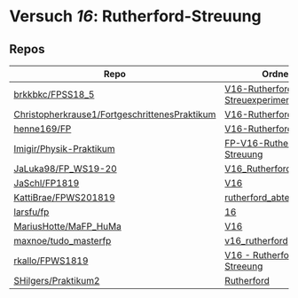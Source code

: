 # Versuch *16*: Rutherford-Streuung

## Repos

|                                                 Repo                                                 |                                                     Ordner                                                     |                                                                               PDFs                                                                                |
|------------------------------------------------------------------------------------------------------|----------------------------------------------------------------------------------------------------------------|-------------------------------------------------------------------------------------------------------------------------------------------------------------------|
|[brkkbkc/FPSS18_5](../repo/brkkbkc/FPSS18_5)                                                          |[V16-Rutherford-Streuexperiment](https://github.com/brkkbkc/FPSS18_5/tree/master/V16-Rutherford-Streuexperiment)|–                                                                                                                                                                  |
|[Christopherkrause1/FortgeschrittenesPraktikum](../repo/Christopherkrause1/FortgeschrittenesPraktikum)|[V16-Rutherford](https://github.com/Christopherkrause1/FortgeschrittenesPraktikum/tree/master/V16-Rutherford)   |–                                                                                                                                                                  |
|[henne169/FP](../repo/henne169/FP)                                                                    |[V16-Rutherford](https://github.com/henne169/FP/tree/master/V16-Rutherford)                                     |[V16.pdf](https://docs.google.com/viewer?url=https://raw.githubusercontent.com/henne169/FP/master/V16-Rutherford/V16.pdf)                                          |
|[Imigir/Physik-Praktikum](../repo/Imigir/Physik-Praktikum)                                            |[FP-V16-Rutherford-Streuung](https://github.com/Imigir/Physik-Praktikum/tree/master/FP-V16-Rutherford-Streuung) |[FP-V16w.pdf](https://docs.google.com/viewer?url=https://raw.githubusercontent.com/NicoWeio/awesome-ap-pdfs/main/Imigir%E2%88%95Physik-Praktikum/16/FP-V16w.pdf) \*|
|[JaLuka98/FP_WS19-20](../repo/JaLuka98/FP_WS19-20)                                                    |[V16_RutherfordStreuung](https://github.com/JaLuka98/FP_WS19-20/tree/master/V16_RutherfordStreuung)             |–                                                                                                                                                                  |
|[JaSchl/FP1819](../repo/JaSchl/FP1819)                                                                |[V16](https://github.com/JaSchl/FP1819/tree/master/V16)                                                         |–                                                                                                                                                                  |
|[KattiBrae/FPWS201819](../repo/KattiBrae/FPWS201819)                                                  |[rutherford_abtestat](https://github.com/KattiBrae/FPWS201819/tree/master/MA_FP/rutherford_abtestat)            |–                                                                                                                                                                  |
|[larsfu/fp](../repo/larsfu/fp)                                                                        |[16](https://github.com/larsfu/fp/tree/master/16)                                                               |[main.pdf](https://docs.google.com/viewer?url=https://raw.githubusercontent.com/NicoWeio/awesome-ap-pdfs/main/larsfu%E2%88%95fp/16/main.pdf) \*                    |
|[MariusHotte/MaFP_HuMa](../repo/MariusHotte/MaFP_HuMa)                                                |[V16](https://github.com/MariusHotte/MaFP_HuMa/tree/master/V16)                                                 |[Protokoll.pdf](https://docs.google.com/viewer?url=https://raw.githubusercontent.com/MariusHotte/MaFP_HuMa/master/V16/build/Protokoll.pdf)                         |
|[maxnoe/tudo_masterfp](../repo/maxnoe/tudo_masterfp)                                                  |[v16_rutherford](https://github.com/maxnoe/tudo_masterfp/tree/master/v16_rutherford)                            |–                                                                                                                                                                  |
|[rkallo/FPWS1819](../repo/rkallo/FPWS1819)                                                            |[V16 - Rutherford-Streeung](https://github.com/rkallo/FPWS1819/tree/master/V16%20-%20Rutherford-Streeung)       |–                                                                                                                                                                  |
|[SHilgers/Praktikum2](../repo/SHilgers/Praktikum2)                                                    |[Rutherford](https://github.com/SHilgers/Praktikum2/tree/master/Rutherford)                                     |–                                                                                                                                                                  |
